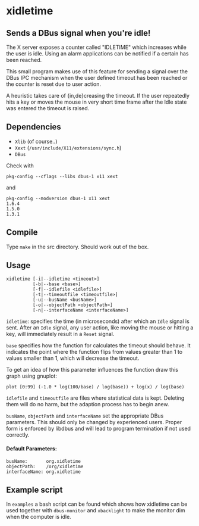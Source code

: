 # xidletime
## Sends a DBus signal when you're idle!
The X server exposes a counter called "IDLETIME" which increases while the user
is idle. Using an alarm applications can be notified if a certain has been
reached.

This small program makes use of this feature for sending a signal over
the DBus IPC mechanism when the user defined timeout has been reached or the
counter is reset due to user action.

A heuristic takes care of {in,de}creasing the timeout. If the user repeatedly
hits a key or moves the mouse in very short time frame after the Idle state was
entered the timeout is raised.

## Dependencies
* `Xlib` (of course..)
* `Xext` (`/usr/include/X11/extensions/sync.h`)
* `DBus`

Check with

    pkg-config --cflags --libs dbus-1 x11 xext

and

    pkg-config --modversion dbus-1 x11 xext
    1.6.4
    1.5.0
    1.3.1

## Compile

Type `make` in the src directory. Should work out of the box.

## Usage

    xidletime [-i|--idletime <timeout>]
              [-b|--base <base>]
              [-f|--idlefile <idlefile>]
              [-t|--timeoutfile <timeoutfile>]
              [-u|--busName <busName>]
              [-o|--objectPath <objectPath>]
              [-n|--interfaceName <interfaceName>]

`idletime`: specifies the time (in microseconds) after which an `Idle` signal is
sent. After an `Idle` signal, any user action, like moving the mouse or hitting
a key, will immediately result in a `Reset` signal.

`base` specifies how the function for calculates the timeout should behave.
It indicates the point where the function flips from values greater than 1 to
values smaller than 1, which will decrease the timeout.

To get an idea of how this parameter influences the function draw this graph
using gnuplot:

    plot [0:99] (-1.0 * log(100/base) / log(base)) + log(x) / log(base)

`idlefile` and `timeoutfile` are files where statistical data is kept. Deleting
them will do no harm, but the adaption process has to begin anew.

`busName`, `objectPath` and `interfaceName` set the appropriate DBus parameters.
This should only be changed by experienced users. Proper form is enforced by
libdbus and will lead to program termination if not used correctly.

#### Default Parameters:

    busName:       org.xidletime
    objectPath:    /org/xidletime
    interfaceName: org.xidletime

## Example script
In `examples` a bash script can be found which shows how xidletime can be used
together with `dbus-monitor` and `xbacklight` to make the monitor dim when the
computer is idle.
